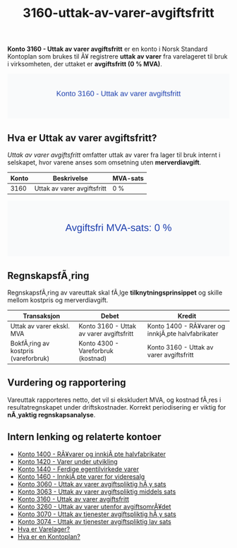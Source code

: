 ﻿---
title: "3160-uttak-av-varer-avgiftsfritt"
meta_title: "3160-uttak-av-varer-avgiftsfritt"
meta_description: '**Konto 3160 - Uttak av varer avgiftsfritt** er en konto i Norsk Standard Kontoplan som brukes til Ã¥ registrere **uttak av varer** fra varelageret til bruk i v...'
slug: 3160-uttak-av-varer-avgiftsfritt
type: blog
layout: pages/single
---

**Konto 3160 - Uttak av varer avgiftsfritt** er en konto i Norsk Standard Kontoplan som brukes til Ã¥ registrere **uttak av varer** fra varelageret til bruk i virksomheten, der uttaket er **avgiftsfritt (0 % MVA)**.

![Illustrasjon av konto 3160 Uttak av varer avgiftsfritt](3160-uttak-av-varer-avgiftsfritt-image.svg)

## Hva er Uttak av varer avgiftsfritt?

*Uttak av varer avgiftsfritt* omfatter uttak av varer fra lager til bruk internt i selskapet, hvor varene anses som omsetning uten **merverdiavgift**.

| Konto | Beskrivelse                         | MVA-sats |
|-------|-------------------------------------|----------|
| 3160  | Uttak av varer avgiftsfritt        | 0 %      |

![Avgiftsfri MVA-sats: 0 %](3160-mva-avgiftsfri.svg)

## RegnskapsfÃ¸ring

RegnskapsfÃ¸ring av vareuttak skal fÃ¸lge **tilknytningsprinsippet** og skille mellom kostpris og merverdiavgift.

| Transaksjon                         | Debet                                         | Kredit                             |
|-------------------------------------|-----------------------------------------------|------------------------------------|
| Uttak av varer ekskl. MVA           | Konto 3160 - Uttak av varer avgiftsfritt      | Konto 1400 - RÃ¥varer og innkjÃ¸pte halvfabrikater |
| BokfÃ¸ring av kostpris (vareforbruk) | Konto 4300 - Vareforbruk (kostnad)            | Konto 3160 - Uttak av varer avgiftsfritt |

## Vurdering og rapportering

Vareuttak rapporteres netto, det vil si ekskludert MVA, og kostnad fÃ¸res i resultatregnskapet under driftskostnader. Korrekt periodisering er viktig for **nÃ¸yaktig regnskapsanalyse**.

## Intern lenking og relaterte kontoer

* [Konto 1400 - RÃ¥varer og innkjÃ¸pte halvfabrikater](/blogs/kontoplan/1400-raavarer-og-innkjopte-halvfabrikater "Konto 1400 - RÃ¥varer og innkjÃ¸pte halvfabrikater")
* [Konto 1420 - Varer under utvikling](/blogs/kontoplan/1420-varer-under-utvikling "Konto 1420 - Varer under utvikling")
* [Konto 1440 - Ferdige egentilvirkede varer](/blogs/kontoplan/1440-ferdige-egentilvirkede-varer "Konto 1440 - Ferdige egentilvirkede varer")
* [Konto 1460 - InnkjÃ¸pte varer for videresalg](/blogs/kontoplan/1460-innkjopte-varer-for-videresalg "Konto 1460 - InnkjÃ¸pte varer for videresalg")
* [Konto 3060 - Uttak av varer avgiftspliktig hÃ¸y sats](/blogs/kontoplan/3060-uttak-av-varer-avgiftspliktig-hoy-sats "Konto 3060 - Uttak av varer avgiftspliktig hÃ¸y sats")
* [Konto 3063 - Uttak av varer avgiftspliktig middels sats](/blogs/kontoplan/3063-uttak-av-varer-avgiftspliktig-middels-sats "Konto 3063 - Uttak av varer avgiftspliktig middels sats")
* [Konto 3160 - Uttak av varer avgiftsfritt](/blogs/kontoplan/3160-uttak-av-varer-avgiftsfritt "Konto 3160 - Uttak av varer avgiftsfritt")
* [Konto 3260 - Uttak av varer utenfor avgiftsomrÃ¥det](/blogs/kontoplan/3260-uttak-av-varer-utenfor-avg-omr "Konto 3260 - Uttak av varer utenfor avgiftsomrÃ¥det")
* [Konto 3070 - Uttak av tjenester avgiftspliktig hÃ¸y sats](/blogs/kontoplan/3070-uttak-av-tjenester-avgiftspliktig-hoy-sats "Konto 3070 - Uttak av tjenester avgiftspliktig hÃ¸y sats")
* [Konto 3074 - Uttak av tjenester avgiftspliktig lav sats](/blogs/kontoplan/3074-uttak-av-tjenester-avgiftspliktig-lav-sats "Konto 3074 - Uttak av tjenester avgiftspliktig lav sats")
* [Hva er Varelager?](/blogs/regnskap/hva-er-varelager "Hva er Varelager? Komplett Guide til LagerfÃ¸ring og Verdivurdering")
* [Hva er en Kontoplan?](/blogs/regnskap/hva-er-kontoplan "Hva er en Kontoplan? Komplett Guide til Kontoplaner i Norsk Regnskap")
